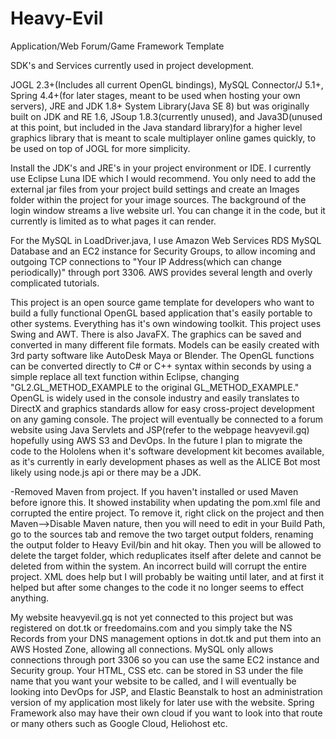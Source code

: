 # Heavy-Evil
Application/Web Forum/Game Framework Template


SDK's and Services currently used in project development.

JOGL 2.3+(Includes all current OpenGL bindings),
MySQL Connector/J 5.1+,
Spring 4.4+(for later stages, meant to be used when hosting your own servers),
JRE and JDK 1.8+ System Library(Java SE 8) but was originally built on JDK and RE 1.6,
JSoup 1.8.3(currently unused), and Java3D(unused at this point, but included in the Java standard library)for a higher level graphics library that is meant to scale multiplayer online games quickly, to be used on top of JOGL for more simplicity.  

 Install the JDK's and JRE's in your project environment or IDE. I currently use Eclipse Luna IDE which I would recommend. You only need to add the external jar files from your project build settings and create an Images folder within the project for your image sources. The background of the login window streams a live website url. You can change it in the code, but it currently is limited as to what pages it can render.   

For the MySQL in LoadDriver.java, I use Amazon Web Services RDS MySQL Database and an EC2 instance for Security Groups, to allow incoming and outgoing TCP connections to "Your IP Address(which can change periodically)" through port 3306. AWS provides several length and overly complicated tutorials. 

This project is an open source game template for developers who want to build a fully functional OpenGL based application that's easily portable to other systems. Everything has it's own windowing toolkit. This project uses Swing and AWT. There is also JavaFX. The graphics can be saved and converted in many different file formats. Models can be easily created with 3rd party software like AutoDesk Maya or Blender. The OpenGL functions can be converted directly to C# or C++ syntax within seconds by using a simple replace all text function within Eclipse, changing "GL2.GL_METHOD_EXAMPLE to the original GL_METHOD_EXAMPLE." OpenGL is widely used in the console industry and easily translates to DirectX and graphics standards allow for easy cross-project development on any gaming console. The project will eventually be connected to a forum website using Java Servlets and JSP(refer to the webpage heavyevil.gq) hopefully using AWS S3 and DevOps. In the future I plan to migrate the code to the Hololens when it's software development kit becomes available, as it's currently in early development phases as well as the ALICE Bot most likely using node.js api or there may be a JDK. 

  -Removed Maven from project. If you haven't installed or used Maven before ignore this. It showed instability when updating the pom.xml file and corrupted the entire project. To remove it, right click on the project and then Maven-->Disable Maven nature, then you will need to edit in your Build Path, go to the sources tab and remove the two target output folders, renaming the output folder to Heavy Evil/bin and hit okay. Then you will be allowed to delete the target folder, which reduplicates itself after delete and cannot be deleted from within the system. An incorrect build will corrupt the entire project. XML does help but I will probably be waiting until later, and at first it helped but after some changes to the code it no longer seems to effect anything. 
  
  My website heavyevil.gq is not yet connected to this project but was registered on dot.tk or freedomains.com and you simply take the NS Records from your DNS management options in dot.tk and put them into an AWS Hosted Zone, allowing all connections. MySQL only allows connections through port 3306 so you can use the same EC2 instance and Security group. Your HTML, CSS etc. can be stored in S3 under the file name that you want your website to be called, and I will eventually be looking into DevOps for JSP, and Elastic Beanstalk to host an administration version of my application most likely for later use with the website. Spring Framework also may have their own cloud if you want to look into that route or many others such as Google Cloud, Heliohost etc. 

